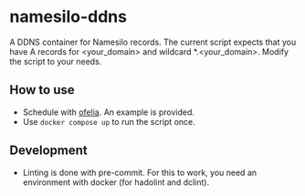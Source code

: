 # namesilo-ddns

A DDNS container for Namesilo records. The current script expects that you have A records for <your_domain> and wildcard *.<your_domain>. Modify the script to your needs.

## How to use

- Schedule with [ofelia](https://github.com/mcuadros/ofelia). An example is provided.
- Use `docker compose up` to run the script once.

## Development

- Linting is done with pre-commit. For this to work, you need an environment with docker (for hadolint and dclint).
